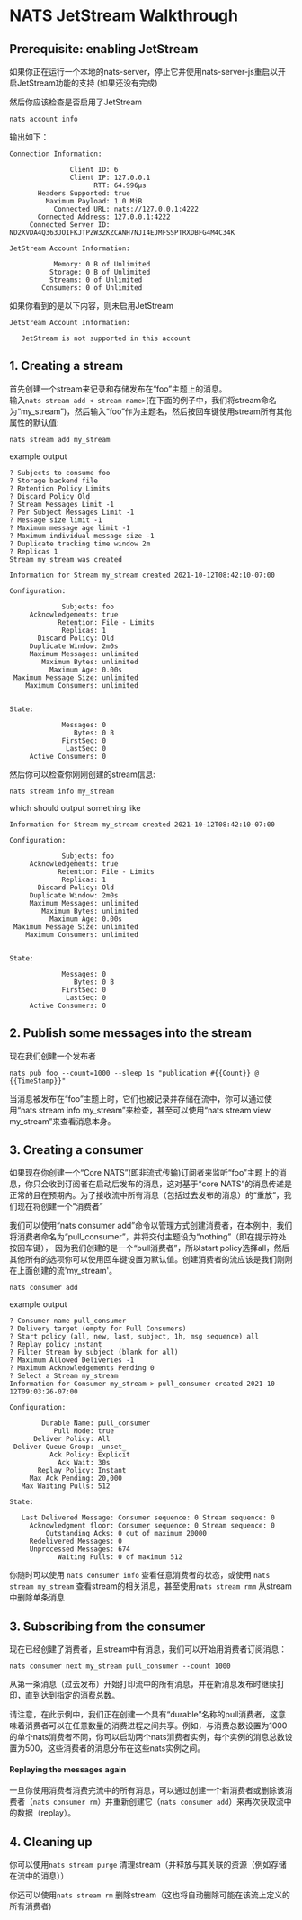 # NATS JetStream Walkthrough

## Prerequisite: enabling JetStream

如果你正在运行一个本地的nats-server，停止它并使用nats-server-js重启以开启JetStream功能的支持 (如果还没有完成)  

然后你应该检查是否启用了JetStream   

```shell
nats account info
```
输出如下：  
```
Connection Information:

               Client ID: 6
               Client IP: 127.0.0.1
                     RTT: 64.996µs
       Headers Supported: true
         Maximum Payload: 1.0 MiB
           Connected URL: nats://127.0.0.1:4222
       Connected Address: 127.0.0.1:4222
     Connected Server ID: ND2XVDA4Q363JOIFKJTPZW3ZKZCANH7NJI4EJMFSSPTRXDBFG4M4C34K

JetStream Account Information:

           Memory: 0 B of Unlimited
          Storage: 0 B of Unlimited
          Streams: 0 of Unlimited
        Consumers: 0 of Unlimited 
```

如果你看到的是以下内容，则未启用JetStream  

```text
JetStream Account Information:

   JetStream is not supported in this account
```

## 1. Creating a stream
 
首先创建一个stream来记录和存储发布在“foo”主题上的消息。  
输入`nats stream add < stream name>`(在下面的例子中，我们将stream命名为“my_stream”)，然后输入“foo”作为主题名，然后按回车键使用stream所有其他属性的默认值:  
```shell
nats stream add my_stream
```
example output
```text
? Subjects to consume foo
? Storage backend file
? Retention Policy Limits
? Discard Policy Old
? Stream Messages Limit -1
? Per Subject Messages Limit -1
? Message size limit -1
? Maximum message age limit -1
? Maximum individual message size -1
? Duplicate tracking time window 2m
? Replicas 1
Stream my_stream was created

Information for Stream my_stream created 2021-10-12T08:42:10-07:00

Configuration:

             Subjects: foo
     Acknowledgements: true
            Retention: File - Limits
             Replicas: 1
       Discard Policy: Old
     Duplicate Window: 2m0s
     Maximum Messages: unlimited
        Maximum Bytes: unlimited
          Maximum Age: 0.00s
 Maximum Message Size: unlimited
    Maximum Consumers: unlimited


State:

             Messages: 0
                Bytes: 0 B
             FirstSeq: 0
              LastSeq: 0
     Active Consumers: 0
```

然后你可以检查你刚刚创建的stream信息:  
```shell
nats stream info my_stream
```
which should output something like
```text
Information for Stream my_stream created 2021-10-12T08:42:10-07:00

Configuration:

             Subjects: foo
     Acknowledgements: true
            Retention: File - Limits
             Replicas: 1
       Discard Policy: Old
     Duplicate Window: 2m0s
     Maximum Messages: unlimited
        Maximum Bytes: unlimited
          Maximum Age: 0.00s
 Maximum Message Size: unlimited
    Maximum Consumers: unlimited


State:

             Messages: 0
                Bytes: 0 B
             FirstSeq: 0
              LastSeq: 0
     Active Consumers: 0
```

## 2. Publish some messages into the stream

现在我们创建一个发布者  
```shell
nats pub foo --count=1000 --sleep 1s "publication #{{Count}} @ {{TimeStamp}}"
```

当消息被发布在“foo”主题上时，它们也被记录并存储在流中，你可以通过使用“nats stream info my_stream”来检查，甚至可以使用“nats stream view my_stream”来查看消息本身。
## 3. Creating a consumer

如果现在你创建一个“Core NATS”(即非流式传输)订阅者来监听“foo”主题上的消息，你只会收到订阅者在启动后发布的消息，这对基于“core NATS”的消息传递是正常的且在预期内。为了接收流中所有消息（包括过去发布的消息）的“重放”，我们现在将创建一个“消费者”    

我们可以使用“nats consumer add”命令以管理方式创建消费者，在本例中，我们将消费者命名为“pull_consumer”，并将交付主题设为“nothing”（即在提示符处按回车键）， 因为我们创建的是一个“pull消费者”，所以start policy选择all，然后其他所有的选项你可以使用回车键设置为默认值。创建消费者的流应该是我们刚刚在上面创建的流'my_stream'。  

```shell
nats consumer add
```
example output
```text
? Consumer name pull_consumer
? Delivery target (empty for Pull Consumers)
? Start policy (all, new, last, subject, 1h, msg sequence) all
? Replay policy instant
? Filter Stream by subject (blank for all)
? Maximum Allowed Deliveries -1
? Maximum Acknowledgements Pending 0
? Select a Stream my_stream
Information for Consumer my_stream > pull_consumer created 2021-10-12T09:03:26-07:00

Configuration:

        Durable Name: pull_consumer
           Pull Mode: true
      Deliver Policy: All
 Deliver Queue Group: _unset_
          Ack Policy: Explicit
            Ack Wait: 30s
       Replay Policy: Instant
     Max Ack Pending: 20,000
   Max Waiting Pulls: 512

State:

   Last Delivered Message: Consumer sequence: 0 Stream sequence: 0
     Acknowledgment floor: Consumer sequence: 0 Stream sequence: 0
         Outstanding Acks: 0 out of maximum 20000
     Redelivered Messages: 0
     Unprocessed Messages: 674
            Waiting Pulls: 0 of maximum 512
```

你随时可以使用 `nats consumer info` 查看任意消费者的状态，或使用 `nats stream my_stream` 查看stream的相关消息，甚至使用`nats stream rmm` 从stream中删除单条消息  
## 3. Subscribing from the consumer

现在已经创建了消费者，且stream中有消息，我们可以开始用消费者订阅消息：  
```shell
nats consumer next my_stream pull_consumer --count 1000
```
从第一条消息（过去发布）开始打印流中的所有消息，并在新消息发布时继续打印，直到达到指定的消费总数。

请注意，在此示例中，我们正在创建一个具有“durable”名称的pull消费者，这意味着消费者可以在任意数量的消费进程之间共享。例如，与消费总数设置为1000的单个nats消费者不同，你可以启动两个nats消费者实例，每个实例的消息总数设置为500，这些消费者的消息分布在这些nats实例之间。  

#### Replaying the messages again

一旦你使用消费者消费完流中的所有消息，可以通过创建一个新消费者或删除该消费者（`nats consumer rm`）并重新创建它（`nats consumer add`）来再次获取流中的数据（replay）。

## 4. Cleaning up

你可以使用`nats stream purge` 清理stream（并释放与其关联的资源（例如存储在流中的消息））

你还可以使用`nats stream rm` 删除stream（这也将自动删除可能在该流上定义的所有消费者)
